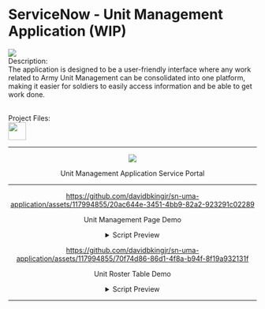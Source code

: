 # ServiceNow - Unit Management Application (WIP)
<head>
<img src="https://i.imgur.com/7QRgjtj.png"></img>
<br>
Description:
<br>The application is designed to be a user-friendly interface where any work related to Army Unit Management can be consolidated into one platform, making it easier for soldiers to easily access information and be able to get work done.
<br>
<br>

Project Files:<br>
<a href="https://gitlab.com/davidbkingjr/unit-management-application"><img src="https://docs.gitlab.com/ee/user/img/markdown_logo.png" width="36" height="36" /></a>

</head>

<div align="center">
<hr>

<img src="https://i.imgur.com/w0EJGiM.png"></img>

Unit Management Application Service Portal
<hr>  
  
https://github.com/davidbkingjr/sn-uma-application/assets/117994855/20ac644e-3451-4bb9-82a2-923291c02289

Unit Management Page Demo <br>
<details>
  <summary>Script Preview</summary>
  <img src="https://i.imgur.com/UrWep30.png" name="UMA Roster Widget">
  </details>
  
https://github.com/davidbkingjr/sn-uma-application/assets/117994855/70f74d86-86d1-4f8a-b94f-8f19a932131f

Unit Roster Table Demo <br>
<details>
  <summary>Script Preview</summary>
  <img src="https://i.imgur.com/UUKSPr6.png" name="Full Name Client Script">
  <img src="https://i.imgur.com/jaXAidD.png" name="Get Unit Info based on Input">
  </details>
<hr>




<!--</div>

Additional Images:
<details>
  <summary>Application Back-End</summary>
  <img src="image-url" name="image-name">
  <img src="image-url" name="image-name">
  <img src="image-url" name="image-name">
</details>
<details>
  <summary>Script Previews</summary>
  <img src="image-url" name="image-name">
  <img src="image-url" name="image-name">
  <img src="image-url" name="image-name">
</details>
<!-- <br><a href="">Tables</a>
<br><a href="">Scripts</a>
<br><a href="">WIP</a>
